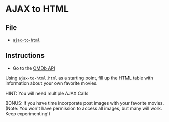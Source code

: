 # AJAX to HTML

## File

* [`ajax-to-html`](Unsolved/ajax-to-html.html)

## Instructions

* Go to the [OMDb API](http://www.omdbapi.com/)

Using `ajax-to-html.html` as a starting point, fill up the HTML table with information about your own favorite movies.

HINT: You will need multiple AJAX Calls

BONUS: If you have time incorporate post images with your favorite movies. (Note: You won't have permission to access all images, but many will work. Keep experimenting!)

